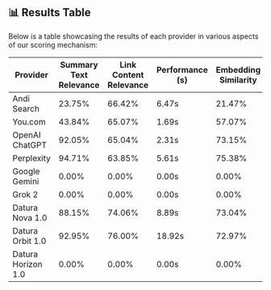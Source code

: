 ## 📊 Results Table

Below is a table showcasing the results of each provider in various aspects of our scoring mechanism:

| Provider           | Summary Text Relevance | Link Content Relevance | Performance (s) | Embedding Similarity |
| ------------------ | ---------------------- | ---------------------- | --------------- | -------------------- |
| Andi Search        | 23.75%                 | 66.42%                 | 6.47s           | 21.47%               |
| You.com            | 43.84%                 | 65.07%                 | 1.69s           | 57.07%               |
| OpenAI ChatGPT     | 92.05%                 | 65.04%                 | 2.31s           | 73.15%               |
| Perplexity         | 94.71%                 | 63.85%                 | 5.61s           | 75.38%               |
| Google Gemini      | 0.00%                  | 0.00%                  | 0.00s           | 0.00%                |
| Grok 2             | 0.00%                  | 0.00%                  | 0.00s           | 0.00%                |
| Datura Nova 1.0    | 88.15%                 | 74.06%                 | 8.89s           | 73.04%               |
| Datura Orbit 1.0   | 92.95%                 | 76.00%                 | 18.92s          | 72.97%               |
| Datura Horizon 1.0 | 0.00%                  | 0.00%                  | 0.00s           | 0.00%                |

